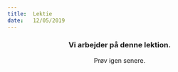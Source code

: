 ```yaml
---
title:  Lektie
date:   12/05/2019
---
```


### <center>Vi arbejder på denne lektion.</center>
<center>Prøv igen senere.</center>